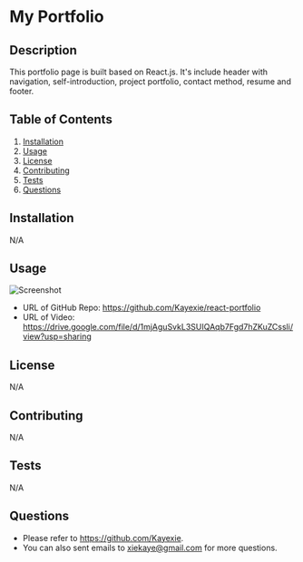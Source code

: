 # My Portfolio

## Description
This portfolio page is built based on React.js. It's include header with navigation, self-introduction, project portfolio, contact method, 
resume and footer.
## Table of Contents
1. [Installation](#installation)
2. [Usage](#usage)
3. [License](#license)
4. [Contributing](#contributing)
5. [Tests](#tests)
6. [Questions](#questions)
## Installation
   N/A
## Usage
   ![Screenshot](./src/image/screenshot.png)
   - URL of GitHub Repo: https://github.com/Kayexie/react-portfolio
   - URL of Video: https://drive.google.com/file/d/1mjAguSvkL3SUIQAqb7Fgd7hZKuZCssli/view?usp=sharing
## License
   N/A
## Contributing
   N/A
## Tests
   N/A
## Questions
   - Please refer to https://github.com/Kayexie.
   - You can also sent emails to xiekaye@gmail.com for more questions.
